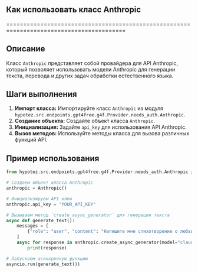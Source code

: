 ## Как использовать класс Anthropic
=========================================================================================

Описание
-------------------------
Класс `Anthropic` представляет собой провайдера для API Anthropic, который позволяет использовать модели Anthropic для генерации текста, перевода и других задач обработки естественного языка. 

Шаги выполнения
-------------------------
1. **Импорт класса:** Импортируйте класс `Anthropic` из модуля `hypotez.src.endpoints.gpt4free.g4f.Provider.needs_auth.Anthropic`.
2. **Создание объекта:** Создайте объект класса `Anthropic`.
3. **Инициализация:** Задайте `api_key` для использования API Anthropic.
4. **Вызов методов:** Используйте методы класса для вызова различных функций API.

Пример использования
-------------------------

```python
from hypotez.src.endpoints.gpt4free.g4f.Provider.needs_auth.Anthropic import Anthropic

# Создаем объект класса Anthropic
anthropic = Anthropic()

# Инициализируем API ключ
anthropic.api_key = "YOUR_API_KEY"

# Вызываем метод `create_async_generator` для генерации текста
async def generate_text():
    messages = [
        {"role": "user", "content": "Напишите мне стихотворение о любви."}
    ]
    async for response in anthropic.create_async_generator(model="claude-3-5-sonnet-latest", messages=messages):
        print(response)

# Запускаем асинхронную функцию
asyncio.run(generate_text())

```